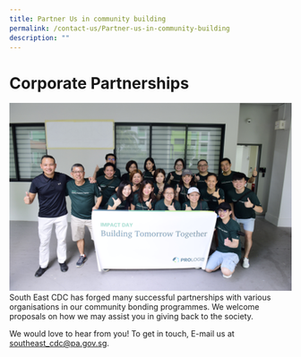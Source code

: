 ```yaml
---
title: Partner Us in community building
permalink: /contact-us/Partner-us-in-community-building
description: ""
---
```


**Corporate Partnerships**
=
![](/images/Contact%20Us/CCC5971.jpg)
South East CDC has forged many successful partnerships with various organisations in our community bonding programmes. We welcome proposals on how we may assist you in giving back to the society.

We would love to hear from you! To get in touch, E-mail us at southeast_cdc@pa.gov.sg.